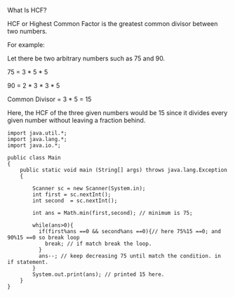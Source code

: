 What Is HCF?

HCF or Highest Common Factor is the greatest common divisor between two numbers.

For example:

Let there be two arbitrary numbers such as 75 and 90.

75 = 3 * 5 * 5

90 = 2 * 3 * 3 * 5

Common Divisor = 3 * 5 = 15

Here, the HCF of the three given numbers would be 15 since it divides every given number without leaving a fraction behind.



```
import java.util.*;
import java.lang.*;
import java.io.*;

public class Main
{
	public static void main (String[] args) throws java.lang.Exception
	{
		
		Scanner sc = new Scanner(System.in);
		int first = sc.nextInt();
		int second  = sc.nextInt();
		
		int ans = Math.min(first,second); // minimum is 75; 
		
		while(ans>0){
		  if(first%ans ==0 && second%ans ==0){// here 75%15 ==0; and 90%15 ==0 so break loop
		    break; // if match break the loop.
		  }
		  ans--; // keep decreasing 75 until match the condition. in if statement.
		}
		System.out.print(ans); // printed 15 here.
	}
}
```